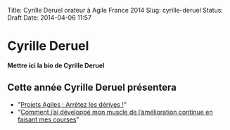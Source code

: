 Title: Cyrille Deruel orateur à Agile France 2014 
Slug: cyrille-deruel
Status: Draft
Date: 2014-04-06 11:57

# Cyrille Deruel

**Mettre ici la bio de Cyrille Deruel**
## Cette année Cyrille Deruel présentera

* "[Projets Agiles : Arrêtez les dérives !](../sessions/projets-agiles-arretez-les-derives.html)"
* "[Comment j’ai développé mon muscle de l’amélioration continue en faisant mes courses](../sessions/comment-j-ai-developpe-mon-muscle-de-l-amelioration-continue-en-faisant-mes-courses.html)"


